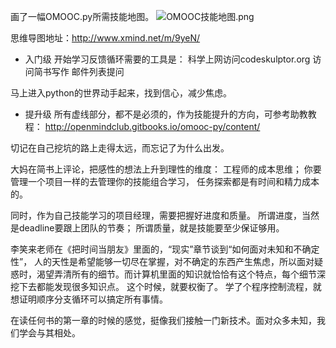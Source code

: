 画了一幅OMOOC.py所需技能地图。
![OMOOC技能地图.png](http://7xjfyz.com1.z0.glb.clouddn.com/omooc.png)


思维导图地址：http://www.xmind.net/m/9yeN/

+ 入门级
开始学习反馈循环需要的工具是：
科学上网访问codeskulptor.org
访问简书写作
邮件列表提问

马上进入python的世界动手起来，找到信心，减少焦虑。

+ 提升级
所有虚线部分，都不是必须的，作为技能提升的方向，可参考助教教程：
http://openmindclub.gitbooks.io/omooc-py/content/

切记在自己挖坑的路上走得太远，而忘记了为什么出发。

大妈在简书上评论，把感性的想法上升到理性的维度：
工程师的成本思维；
你要管理一个项目一样的去管理你的技能组合学习，
任务探索都是有时间和精力成本的。

同时，作为自己技能学习的项目经理，需要把握好进度和质量。
所谓进度，当然是deadline要跟上团队的节奏；
所谓质量，就是技能要至少保证够用。

李笑来老师在《把时间当朋友》里面的，“现实”章节谈到“如何面对未知和不确定性”，
人的天性是希望能够一切尽在掌握，对不确定的东西产生焦虑，所以面对疑惑时，渴望弄清所有的细节。而计算机里面的知识就恰恰有这个特点，每个细节深挖下去都能发现很多知识点。
这个时候，就要权衡了。
学了个程序控制流程，就想证明顺序分支循环可以搞定所有事情。

在读任何书的第一章的时候的感觉，挺像我们接触一门新技术。面对众多未知，我们学会与其相处。




















